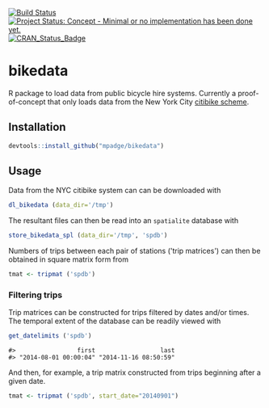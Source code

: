 <!-- README.md is generated from README.Rmd. Please edit that file -->
[![Build Status](https://travis-ci.org/mpadge/bikedata.svg)](https://travis-ci.org/mpadge/bikedata) [![Project Status: Concept - Minimal or no implementation has been done yet.](http://www.repostatus.org/badges/0.1.0/concept.svg)](http://www.repostatus.org/#concept) [![CRAN\_Status\_Badge](http://www.r-pkg.org/badges/version/bikedata)](http://cran.r-project.org/web/packages/bikedata)

bikedata
========

R package to load data from public bicycle hire systems. Currently a proof-of-concept that only loads data from the New York City [citibike scheme](https://www.citibikenyc.com/).

Installation
------------

``` r
devtools::install_github("mpadge/bikedata")
```

Usage
-----

Data from the NYC citibike system can can be downloaded with

``` r
dl_bikedata (data_dir='/tmp')
```

The resultant files can then be read into an `spatialite` database with

``` r
store_bikedata_spl (data_dir='/tmp', 'spdb')
```

Numbers of trips between each pair of stations ('trip matrices') can then be obtained in square matrix form from

``` r
tmat <- tripmat ('spdb')
```

### Filtering trips

Trip matrices can be constructed for trips filtered by dates and/or times. The temporal extent of the database can be readily viewed with

``` r
get_datelimits ('spdb')
```

    #>                 first                  last 
    #> "2014-08-01 00:00:04" "2014-11-16 08:50:59"

And then, for example, a trip matrix constructed from trips beginning after a given date.

``` r
tmat <- tripmat ('spdb', start_date="20140901")
```
